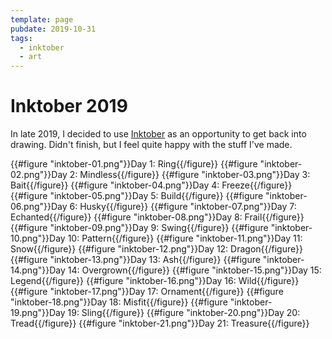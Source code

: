 ```yaml
---
template: page
pubdate: 2019-10-31
tags:
  - inktober
  - art
---
```


# Inktober 2019

In late 2019, I decided to use [Inktober](https://inktober.com) as an opportunity to get back into drawing.  Didn't finish, but I feel quite happy with the stuff I've made.

{{#figure "inktober-01.png"}}Day 1: Ring{{/figure}}
{{#figure "inktober-02.png"}}Day 2: Mindless{{/figure}}
{{#figure "inktober-03.png"}}Day 3: Bait{{/figure}}
{{#figure "inktober-04.png"}}Day 4: Freeze{{/figure}}
{{#figure "inktober-05.png"}}Day 5: Build{{/figure}}
{{#figure "inktober-06.png"}}Day 6: Husky{{/figure}}
{{#figure "inktober-07.png"}}Day 7: Echanted{{/figure}}
{{#figure "inktober-08.png"}}Day 8: Frail{{/figure}}
{{#figure "inktober-09.png"}}Day 9: Swing{{/figure}}
{{#figure "inktober-10.png"}}Day 10: Pattern{{/figure}}
{{#figure "inktober-11.png"}}Day 11: Snow{{/figure}}
{{#figure "inktober-12.png"}}Day 12: Dragon{{/figure}}
{{#figure "inktober-13.png"}}Day 13: Ash{{/figure}}
{{#figure "inktober-14.png"}}Day 14: Overgrown{{/figure}}
{{#figure "inktober-15.png"}}Day 15: Legend{{/figure}}
{{#figure "inktober-16.png"}}Day 16: Wild{{/figure}}
{{#figure "inktober-17.png"}}Day 17: Ornament{{/figure}}
{{#figure "inktober-18.png"}}Day 18: Misfit{{/figure}}
{{#figure "inktober-19.png"}}Day 19: Sling{{/figure}}
{{#figure "inktober-20.png"}}Day 20: Tread{{/figure}}
{{#figure "inktober-21.png"}}Day 21: Treasure{{/figure}}

